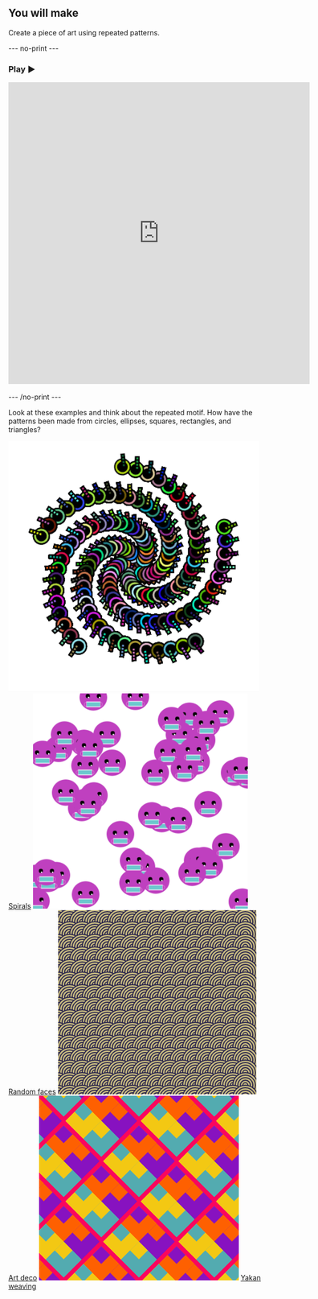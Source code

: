 ## You will make

Create a piece of art using repeated patterns. 

--- no-print ---

### Play ▶️



<div style="display: flex; flex-wrap: wrap">
<div style="flex-basis: 175px; flex-grow: 1">  

<iframe src="https://editor.raspberrypi.org/en/embed/viewer/repeated-patterns-example" width="600" height="600" frameborder="0" marginwidth="0" marginheight="0" allowfullscreen>
</iframe>
</div>
</div>

--- /no-print ---

Look at these examples and think about the repeated motif. How have the patterns been made from circles, ellipses, squares, rectangles, and triangles?

![Complete Spirals project.](images/spirals.png)
[Spirals](https://editor.raspberrypi.org/en/projects/spirals-pattern-example)
![Complete Random faces project.](images/random_faces.png)
[Random faces](https://editor.raspberrypi.org/en/projects/random-faces-example)
![Complete Art deco project.](images/art_deco.png)
[Art deco](https://editor.raspberrypi.org/en/projects/art-deco-example)
![Complete Yakan weaving project.](images/yakan.png)
[Yakan weaving](https://editor.raspberrypi.org/en/projects/yakan-weaving-example)

